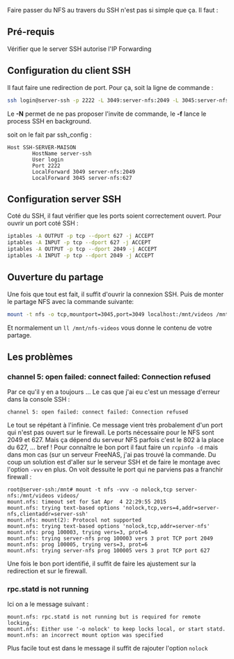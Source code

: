 Faire passer du NFS au travers du SSH n'est pas si simple que ça. Il faut :

## Pré-requis
Vérifier que le server SSH autorise l'IP Forwarding

## Configuration du client SSH
Il faut faire une redirection de port. Pour ça, soit la ligne de commande :
``` sh
ssh login@server-ssh -p 2222 -L 3049:server-nfs:2049 -L 3045:server-nfs:627 -N -f
```
Le **-N** permet de ne pas proposer l'invite de commande, le **-f** lance le process SSH en background.

soit on le fait par ssh_config :
```
Host SSH-SERVER-MAISON
        HostName server-ssh
        User login
        Port 2222
        LocalForward 3049 server-nfs:2049
        LocalForward 3045 server-nfs:627
```

## Configuration server SSH
Coté du SSH, il faut vérifier que les ports soient correctement ouvert. Pour ouvrir un port coté SSH :
``` sh
iptables -A OUTPUT -p tcp --dport 627 -j ACCEPT
iptables -A INPUT -p tcp --dport 627 -j ACCEPT
iptables -A OUTPUT -p tcp --dport 2049 -j ACCEPT
iptables -A INPUT -p tcp --dport 2049 -j ACCEPT
```

## Ouverture du partage
Une fois que tout est fait, il suffit d'ouvrir la connexion SSH. Puis de monter le partage NFS avec la commande suivante:
``` sh
mount -t nfs -o tcp,mountport=3045,port=3049 localhost:/mnt/videos /mnt/nfs-videos
```

Et normalement un `ll /mnt/nfs-videos` vous donne le contenu de votre partage.

## Les problèmes
### channel 5: open failed: connect failed: Connection refused
Par ce qu'il y en a toujours ... Le cas que j'ai eu c'est un message d'erreur dans la console SSH :
```
channel 5: open failed: connect failed: Connection refused
```
Le tout se répétant à l'infinie. Ce message vient très probalement d'un port qui n'est pas ouvert sur le firewall. Le ports nécessaire pour le NFS sont
2049 et 627. Mais ça dépend du serveur NFS parfois c'est le 802 à la place du 627, ... bref ! Pour connaître le bon port il faut faire un `rcpinfo -d` 
mais dans mon cas (sur un serveur FreeNAS, j'ai pas trouvé la commande. Du coup un solution est d'aller sur le serveur SSH et de faire le montage avec
l'option `-vvv` en plus. On voit dessuite le port qui ne parviens pas a franchir firewall :
```
root@server-ssh:/mnt# mount -t nfs -vvv -o nolock,tcp server-nfs:/mnt/videos videos/
mount.nfs: timeout set for Sat Apr  4 22:29:55 2015
mount.nfs: trying text-based options 'nolock,tcp,vers=4,addr=server-nfs,clientaddr=server-ssh'
mount.nfs: mount(2): Protocol not supported
mount.nfs: trying text-based options 'nolock,tcp,addr=server-nfs'
mount.nfs: prog 100003, trying vers=3, prot=6
mount.nfs: trying server-nfs prog 100003 vers 3 prot TCP port 2049
mount.nfs: prog 100005, trying vers=3, prot=6
mount.nfs: trying server-nfs prog 100005 vers 3 prot TCP port 627
```
Une fois le bon port identifié, il suffit de faire les ajustement sur la redirection et sur le firewall.

### rpc.statd is not running
Ici on a le message suivant :
```
mount.nfs: rpc.statd is not running but is required for remote locking.
mount.nfs: Either use '-o nolock' to keep locks local, or start statd.
mount.nfs: an incorrect mount option was specified
```
Plus facile tout est dans le message il suffit de rajouter l'option `nolock`

<!-- --- tags: linux, network -->
